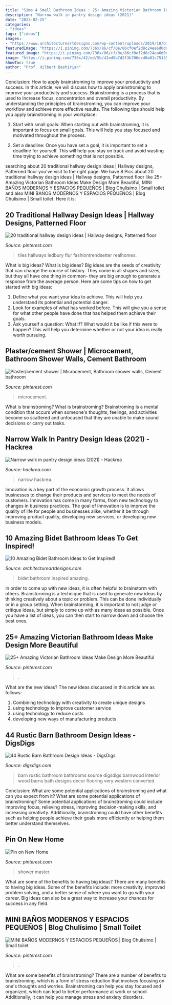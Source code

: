 ```yaml
---
title: "Sims 4 Small Bathroom Ideas : 25+ Amazing Victorian Bathroom Ideas Make Design More Beautiful"
description: "Narrow walk in pantry design ideas (2021)"
date: "2023-02-25"
categories:
- "ideas"
tags: ["ideas"]
images:
- "https://www.architectureartdesigns.com/wp-content/uploads/2019/10/bidet-bathroom-2-630x945.jpg"
featuredImage: "https://i.pinimg.com/736x/86/cf/0e/86cf0ef2d8c24ea6d0dd739e5c5f017e.jpg"
featured_image: "https://i.pinimg.com/736x/86/cf/0e/86cf0ef2d8c24ea6d0dd739e5c5f017e.jpg"
image: "https://i.pinimg.com/736x/42/ed/5b/42ed5b7d2f3b706ecd0a01c751359664--master-shower-bobby.jpg"
ShowToc: true
author: "Prof. Hilbert Bashirian"
---
```



Conclusion: How to apply brainstroming to improve your productivity and success.
In this article, we will discuss how to apply brainstroming to improve your productivity and success. Brainstroming is a process that is used to increase focus, concentration and overall productivity. By understanding the principles of brainstroming, you can improve your workflow and achieve more effective results. The following tips should help you apply brainstroming in your workplace: 
1) Start with small goals: When starting out with brainstroming, it is important to focus on small goals. This will help you stay focused and motivated throughout the process. 

2) Set a deadline: Once you have set a goal, it is important to set a deadline for yourself. This will help you stay on track and avoid wasting time trying to achieve something that is not possible.

	

		
searching about 20 traditional hallway design ideas | Hallway designs, Patterned floor you've visit to the right page. We have 8 Pics about 20 traditional hallway design ideas | Hallway designs, Patterned floor like 25+ Amazing Victorian Bathroom Ideas Make Design More Beautiful, MINI BAÑOS MODERNOS Y ESPACIOS PEQUEÑOS | Blog Chulísimo | Small toilet and also MINI BAÑOS MODERNOS Y ESPACIOS PEQUEÑOS | Blog Chulísimo | Small toilet. Here it is:
		
    
## 20 Traditional Hallway Design Ideas | Hallway Designs, Patterned Floor

<img loading=lazy src="https://i.pinimg.com/736x/82/ff/ca/82ffcac17c76814a116b17ad2719c438.jpg" onerror="this.onerror=null;this.src='https://tse2.mm.bing.net/th?id=OIP.QJrm5Ivb3JZkI1bzffAUVQHaKC&amp;pid=15.1';" alt="20 traditional hallway design ideas | Hallway designs, Patterned floor">

_Source: pinterest.com_

>tiles hallways ledbury flur fashiontrendsetter realhomes. 

	

What is big ideas?
What is big ideas? Big ideas are the seeds of creativity that can change the course of history. They come in all shapes and sizes, but they all have one thing in common- they are big enough to generate a response from the average person. Here are some tips on how to get started with big ideas: 
1. Define what you want your idea to achieve. This will help you understand its potential and potential danger. 
2. Look for examples of what has worked before. This will give you a sense for what other people have done that has helped them achieve their goals. 
3. Ask yourself a question: What if? What would it be like if this were to happen? This will help you determine whether or not your idea is really worth pursuing. 

    
## Plaster/cement Shower | Microcement, Bathroom Shower Walls, Cement Bathroom

<img loading=lazy src="https://i.pinimg.com/736x/c5/2b/d6/c52bd672a1cb8c6bce12acad9201d626.jpg" onerror="this.onerror=null;this.src='https://tse4.mm.bing.net/th?id=OIP.21PjIkY9afAlmCUbWYokCgHaNK&amp;pid=15.1';" alt="Plaster/cement shower | Microcement, Bathroom shower walls, Cement bathroom">

_Source: pinterest.com_

>microcement. 

	

What is brainstroming?
What is brainstroming? Brainstroming is a mental condition that occurs when someone's thoughts, feelings, and activities become so scattered and unfocused that they are unable to make sound decisions or carry out tasks.

    
## Narrow Walk In Pantry Design Ideas (2021) - Hackrea

<img loading=lazy src="https://www.hackrea.com/wp-content/uploads/2021/04/Smart-storage-ideas-in-a-walk-in-narrow-pantry-768x1151.png" onerror="this.onerror=null;this.src='https://tse3.mm.bing.net/th?id=OIP.fZkMwXc0jQB6AjY4G8zVsgHaLG&amp;pid=15.1';" alt="Narrow walk in pantry design ideas (2021) - Hackrea">

_Source: hackrea.com_

>narrow hackrea. 

	

Innovation is a key part of the economic growth process. It allows businesses to change their products and services to meet the needs of customers. Innovation has come in many forms, from new technology to changes in business practices. The goal of innovation is to improve the quality of life for people and businesses alike, whether it be through improving product quality, developing new services, or developing new business models.

    
## 10 Amazing Bidet Bathroom Ideas To Get Inspired!

<img loading=lazy src="https://www.architectureartdesigns.com/wp-content/uploads/2019/10/bidet-bathroom-2-630x945.jpg" onerror="this.onerror=null;this.src='https://tse3.mm.bing.net/th?id=OIP.Cf384MDDJZX2NSp6R9sU8gHaLH&amp;pid=15.1';" alt="10 Amazing Bidet Bathroom Ideas to Get Inspired!">

_Source: architectureartdesigns.com_

>bidet bathroom inspired amazing. 

	

In order to come up with new ideas, it is often helpful to brainstorm with others. Brainstorming is a technique that is used to generate new ideas by thinking creatively about a topic or problem. This can be done individually or in a group setting. When brainstorming, it is important to not judge or critique ideas, but simply to come up with as many ideas as possible. Once you have a list of ideas, you can then start to narrow down and choose the best ones.

    
## 25+ Amazing Victorian Bathroom Ideas Make Design More Beautiful

<img loading=lazy src="https://i.pinimg.com/736x/f3/70/1c/f3701ce65f505337cf58af2dbe012ec9.jpg" onerror="this.onerror=null;this.src='https://tse3.mm.bing.net/th?id=OIP.OREazv6uk2Wa_ZT_7eiMdAHaLH&amp;pid=15.1';" alt="25+ Amazing Victorian Bathroom Ideas Make Design More Beautiful">

_Source: pinterest.com_

>. 

	

What are the new ideas?
The new ideas discussed in this article are as follows:
1. Combining technology with creativity to create unique designs 
2. using technology to improve customer service 
3. using technology to reduce costs 
4. developing new ways of manufacturing products 

    
## 44 Rustic Barn Bathroom Design Ideas - DigsDigs

<img loading=lazy src="http://www.digsdigs.com/photos/rustic-barn-bathrooms-29.jpg" onerror="this.onerror=null;this.src='https://tse3.mm.bing.net/th?id=OIP.3eifer1IxdGm-7mN7CuQowAAAA&amp;pid=15.1';" alt="44 Rustic Barn Bathroom Design Ideas - DigsDigs">

_Source: digsdigs.com_

>barn rustic bathroom bathrooms source digsdigs barnwood interior wood barns bath designs decor flooring very western converted. 

	

Conclusion: What are some potential applications of brainstroming and what can you expect from it?
What are some potential applications of brainstroming?
Some potential applications of brainstroming could include improving focus, relieving stress, improving decision-making skills, and increasing creativity. Additionally, brainstroming could have other benefits such as helping people achieve their goals more efficiently or helping them better understand themselves.

    
## Pin On New Home

<img loading=lazy src="https://i.pinimg.com/736x/42/ed/5b/42ed5b7d2f3b706ecd0a01c751359664--master-shower-bobby.jpg" onerror="this.onerror=null;this.src='https://tse3.mm.bing.net/th?id=OIP.U11VmfxuR2V2P3S5Dewk5AHaLH&amp;pid=15.1';" alt="Pin on New Home">

_Source: pinterest.com_

>shower master. 

	

What are some of the benefits to having big ideas?
There are many benefits to having big ideas. Some of the benefits include: more creativity, improved problem solving, and a better sense of where you want to go with your career. Big ideas can also be a great way to increase your chances for success in any field.

    
## MINI BAÑOS MODERNOS Y ESPACIOS PEQUEÑOS | Blog Chulísimo | Small Toilet

<img loading=lazy src="https://i.pinimg.com/736x/86/cf/0e/86cf0ef2d8c24ea6d0dd739e5c5f017e.jpg" onerror="this.onerror=null;this.src='https://tse4.mm.bing.net/th?id=OIP.Z6uFB1c2EIzEFqjoB72p9AHaNK&amp;pid=15.1';" alt="MINI BAÑOS MODERNOS Y ESPACIOS PEQUEÑOS | Blog Chulísimo | Small toilet">

_Source: pinterest.com_

>. 

	

What are some benefits of brainstroming?
There are a number of benefits to brainstroming, which is a form of stress reduction that involves focusing on one's thoughts and worries. Brainstroming can help you stay focused and organized, which can lead to better performance at work or school. Additionally, it can help you manage stress and anxiety disorders.


